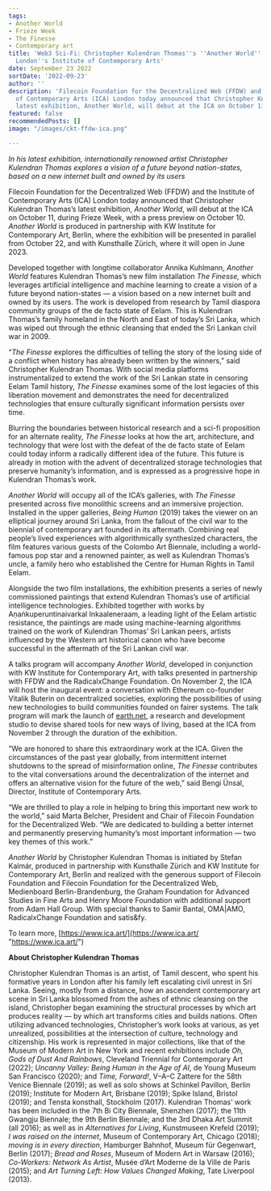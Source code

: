 ```yaml
---
tags:
- Another World
- Frieze Week
- The Finesse
- Contemporary art
title: 'Web3 Sci-Fi: Christopher Kulendran Thomas''s ''Another World'' to Debut at
  London''s Institute of Contemporary Arts'
date: September 23 2022
sortDate: '2022-09-23'
author: ''
description: 'Filecoin Foundation for the Decentralized Web (FFDW) and the Institute
  of Contemporary Arts (ICA) London today announced that Christopher Kulendran Thomas''s
  latest exhibition, Another World, will debut at the ICA on October 11. '
featured: false
recommendedPosts: []
image: "/images/ckt-ffdw-ica.png"

---
```

_In his latest exhibition, internationally renowned artist Christopher Kulendran Thomas explores a vision of a future beyond nation-states, based on a new internet built and owned by its users_

Filecoin Foundation for the Decentralized Web (FFDW) and the Institute of Contemporary Arts (ICA) London today announced that Christopher Kulendran Thomas’s latest exhibition, _Another World_, will debut at the ICA on October 11, during Frieze Week, with a press preview on October 10. _Another World_ is produced in partnership with KW Institute for Contemporary Art, Berlin, where the exhibition will be presented in parallel from October 22, and with Kunsthalle Zürich, where it will open in June 2023.

Developed together with longtime collaborator Annika Kuhlmann, _Another World_ features Kulendran Thomas’s new film installation _The Finesse,_ which leverages artificial intelligence and machine learning to create a vision of a future beyond nation-states — a vision based on a new internet built and owned by its users. The work is developed from research by Tamil diaspora community groups of the de facto state of Eelam. This is Kulendran Thomas’s family homeland in the North and East of today’s Sri Lanka, which was wiped out through the ethnic cleansing that ended the Sri Lankan civil war in 2009.

“_The Finesse_ explores the difficulties of telling the story of the losing side of a conflict when history has already been written by the winners,” said Christopher Kulendran Thomas. With social media platforms instrumentalized to extend the work of the Sri Lankan state in censoring Eelam Tamil history, _The Finesse_ examines some of the lost legacies of this liberation movement and demonstrates the need for decentralized technologies that ensure culturally significant information persists over time.

Blurring the boundaries between historical research and a sci-fi proposition for an alternate reality, _The Finesse_ looks at how the art, architecture, and technology that were lost with the defeat of the de facto state of Eelam could today inform a radically different idea of the future. This future is already in motion with the advent of decentralized storage technologies that preserve humanity’s information, and is expressed as a progressive hope in Kulendran Thomas’s work.

_Another World_ will occupy all of the ICA’s galleries, with _The Finesse_ presented across five monolithic screens and an immersive projection. Installed in the upper galleries, _Being Human_ (2019) takes the viewer on an elliptical journey around Sri Lanka, from the fallout of the civil war to the biennial of contemporary art founded in its aftermath. Combining real people’s lived experiences with algorithmically synthesized characters, the film features various guests of the Colombo Art Biennale, including a world-famous pop star and a renowned painter, as well as Kulendran Thomas’s uncle, a family hero who established the Centre for Human Rights in Tamil Eelam.

Alongside the two film installations, the exhibition presents a series of newly commissioned paintings that extend Kulendran Thomas’s use of artificial intelligence technologies. Exhibited together with works by Aṇaṅkuperuntinaivarkal Inkaaleneraam, a leading light of the Eelam artistic resistance, the paintings are made using machine-learning algorithms trained on the work of Kulendran Thomas’ Sri Lankan peers, artists influenced by the Western art historical canon who have become successful in the aftermath of the Sri Lankan civil war.

A talks program will accompany _Another World_, developed in conjunction with KW Institute for Contemporary Art, with talks presented in partnership with FFDW and the RadicalxChange Foundation. On November 2, the ICA will host the inaugural event: a conversation with Ethereum co-founder Vitalik Buterin on decentralized societies, exploring the possibilities of using new technologies to build communities founded on fairer systems. The talk program will mark the launch of [earth.net](https://earth.net/), a research and development studio to devise shared tools for new ways of living, based at the ICA from November 2 through the duration of the exhibition.

“We are honored to share this extraordinary work at the ICA. Given the circumstances of the past year globally, from intermittent internet shutdowns to the spread of misinformation online, _The Finesse_ contributes to the vital conversations around the decentralization of the internet and offers an alternative vision for the future of the web,” said Bengi Ünsal, Director, Institute of Contemporary Arts.

“We are thrilled to play a role in helping to bring this important new work to the world,” said Marta Belcher, President and Chair of Filecoin Foundation for the Decentralized Web. “We are dedicated to building a better internet and permanently preserving humanity’s most important information — two key themes of this work.”

_Another World_ by Christopher Kulendran Thomas is initiated by Stefan Kalmár, produced in partnership with Kunsthalle Zürich and KW Institute for Contemporary Art, Berlin and realized with the generous support of Filecoin Foundation and Filecoin Foundation for the Decentralized Web, Medienboard Berlin-Brandenburg, the Graham Foundation for Advanced Studies in Fine Arts and Henry Moore Foundation with additional support from Adam Hall Group. With special thanks to Samir Bantal, OMA|AMO, RadicalxChange Foundation and satis&fy.

To learn more, [https://www.ica.art/](https://www.ica.art/ "https://www.ica.art/")

**About Christopher Kulendran Thomas**

Christopher Kulendran Thomas is an artist, of Tamil descent, who spent his formative years in London after his family left escalating civil unrest in Sri Lanka. Seeing, mostly from a distance, how an ascendent contemporary art scene in Sri Lanka blossomed from the ashes of ethnic cleansing on the island, Christopher began examining the structural processes by which art produces reality — by which art transforms cities and builds nations. Often utilizing advanced technologies, Christopher’s work looks at various, as yet unrealized, possibilities at the intersection of culture, technology and citizenship. His work is represented in major collections, like that of the Museum of Modern Art in New York and recent exhibitions include _Oh, Gods of Dust And Rainbows_, Cleveland Triennial for Contemporary Art (2022); _Uncanny Valley: Being Human in the Age of AI_, de Young Museum San Francisco (2020); and _Time, Forward!_, V–A–C Zattere for the 58th Venice Biennale (2019); as well as solo shows at Schinkel Pavillon, Berlin (2019); Institute for Modern Art, Brisbane (2019); Spike Island, Bristol (2019); and Tensta konsthall, Stockholm (2017). Kulendran Thomas’ work has been included in the 7th Bi City Biennale, Shenzhen (2017); the 11th Gwangju Biennale; the 9th Berlin Biennale; and the 3rd Dhaka Art Summit (all 2016); as well as in _Alternatives for Living_, Kunstmuseen Krefeld (2019); _I was raised on the internet_, Museum of Contemporary Art, Chicago (2018); _moving is in every direction_, Hamburger Bahnhof, Museum für Gegenwart, Berlin (2017); _Bread and Roses_, Museum of Modern Art in Warsaw (2016); _Co-Workers: Network As Artist_, Musée d’Art Moderne de la Ville de Paris (2015); and _Art Turning Left: How Values Changed Making_, Tate Liverpool (2013).